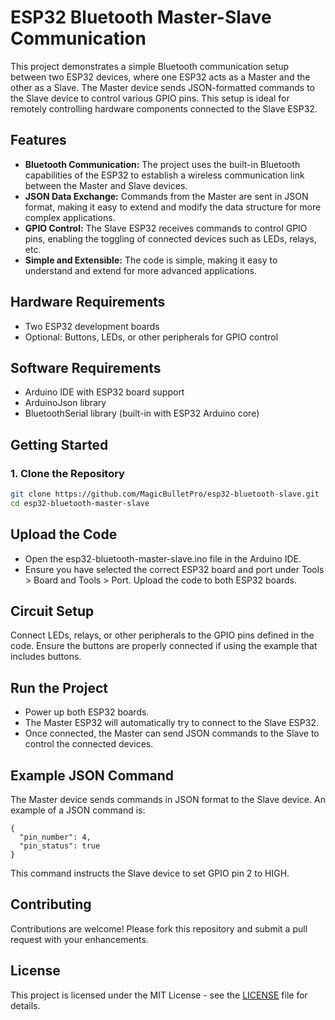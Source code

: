 # ESP32 Bluetooth Master-Slave Communication

This project demonstrates a simple Bluetooth communication setup between two ESP32 devices, where one ESP32 acts as a Master and the other as a Slave. The Master device sends JSON-formatted commands to the Slave device to control various GPIO pins. This setup is ideal for remotely controlling hardware components connected to the Slave ESP32.

## Features

- **Bluetooth Communication:** The project uses the built-in Bluetooth capabilities of the ESP32 to establish a wireless communication link between the Master and Slave devices.
- **JSON Data Exchange:** Commands from the Master are sent in JSON format, making it easy to extend and modify the data structure for more complex applications.
- **GPIO Control:** The Slave ESP32 receives commands to control GPIO pins, enabling the toggling of connected devices such as LEDs, relays, etc.
- **Simple and Extensible:** The code is simple, making it easy to understand and extend for more advanced applications.

## Hardware Requirements

- Two ESP32 development boards
- Optional: Buttons, LEDs, or other peripherals for GPIO control

## Software Requirements

- Arduino IDE with ESP32 board support
- ArduinoJson library
- BluetoothSerial library (built-in with ESP32 Arduino core)

## Getting Started

### 1. Clone the Repository

```bash
git clone https://github.com/MagicBulletPro/esp32-bluetooth-slave.git
cd esp32-bluetooth-master-slave
```


## Upload the Code
- Open the esp32-bluetooth-master-slave.ino file in the Arduino IDE.
- Ensure you have selected the correct ESP32 board and port under Tools > Board and Tools > Port.
Upload the code to both ESP32 boards.
## Circuit Setup
Connect LEDs, relays, or other peripherals to the GPIO pins defined in the code.
Ensure the buttons are properly connected if using the example that includes buttons.
## Run the Project
- Power up both ESP32 boards.
- The Master ESP32 will automatically try to connect to the Slave ESP32.
- Once connected, the Master can send JSON commands to the Slave to control the connected devices.
## Example JSON Command
The Master device sends commands in JSON format to the Slave device. An example of a JSON command is:
```
{
  "pin_number": 4,
  "pin_status": true
}
```
This command instructs the Slave device to set GPIO pin 2 to HIGH.
## Contributing
Contributions are welcome! Please fork this repository and submit a pull request with your enhancements.

## License
This project is licensed under the MIT License - see the [LICENSE](LICENSE) file for details.


